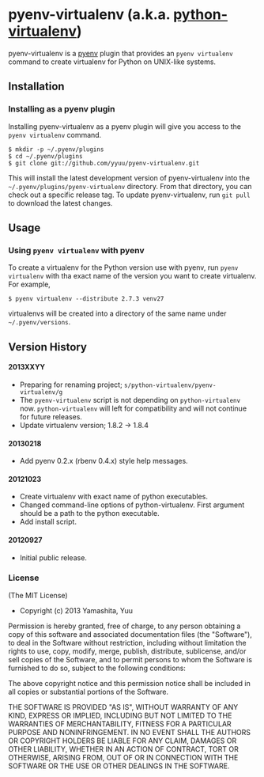 # pyenv-virtualenv (a.k.a. [python-virtualenv](https://github.com/yyuu/python-virtualenv))

pyenv-virtualenv is a [pyenv](https://github.com/yyuu/pyenv) plugin
that provides an `pyenv virtualenv` command to create virtualenv for Python
on UNIX-like systems.


## Installation

### Installing as a pyenv plugin

Installing pyenv-virtualenv as a pyenv plugin will give you access to the
`pyenv virtualenv` command.

    $ mkdir -p ~/.pyenv/plugins
    $ cd ~/.pyenv/plugins
    $ git clone git://github.com/yyuu/pyenv-virtualenv.git

This will install the latest development version of pyenv-virtualenv into
the `~/.pyenv/plugins/pyenv-virtualenv` directory. From that directory, you
can check out a specific release tag. To update pyenv-virtualenv, run `git
pull` to download the latest changes.

## Usage

### Using `pyenv virtualenv` with pyenv

To create a virtualenv for the Python version use with pyenv, run
`pyenv virtualenv` with tha exact name of the version you want to create
virtualenv. For example,

    $ pyenv virtualenv --distribute 2.7.3 venv27

virtualenvs will be created into a directory of the same name
under `~/.pyenv/versions`.


## Version History

#### 2013XXYY

 * Preparing for renaming project; `s/python-virtualenv/pyenv-virtualenv/g`
 * The `pyenv-virtualenv` script is not depending on `python-virtualenv` now.
   `python-virtualenv` will left for compatibility and will not continue for future releases.
 * Update virtualenv version; 1.8.2 -> 1.8.4

#### 20130218

 * Add pyenv 0.2.x (rbenv 0.4.x) style help messages.

#### 20121023

 * Create virtualenv with exact name of python executables.
 * Changed command-line options of python-virtualenv.
   First argument should be a path to the python executable.
 * Add install script.

#### 20120927

 * Initial public release.

### License

(The MIT License)

* Copyright (c) 2013 Yamashita, Yuu

Permission is hereby granted, free of charge, to any person obtaining
a copy of this software and associated documentation files (the
"Software"), to deal in the Software without restriction, including
without limitation the rights to use, copy, modify, merge, publish,
distribute, sublicense, and/or sell copies of the Software, and to
permit persons to whom the Software is furnished to do so, subject to
the following conditions:

The above copyright notice and this permission notice shall be
included in all copies or substantial portions of the Software.

THE SOFTWARE IS PROVIDED "AS IS", WITHOUT WARRANTY OF ANY KIND,
EXPRESS OR IMPLIED, INCLUDING BUT NOT LIMITED TO THE WARRANTIES OF
MERCHANTABILITY, FITNESS FOR A PARTICULAR PURPOSE AND
NONINFRINGEMENT. IN NO EVENT SHALL THE AUTHORS OR COPYRIGHT HOLDERS BE
LIABLE FOR ANY CLAIM, DAMAGES OR OTHER LIABILITY, WHETHER IN AN ACTION
OF CONTRACT, TORT OR OTHERWISE, ARISING FROM, OUT OF OR IN CONNECTION
WITH THE SOFTWARE OR THE USE OR OTHER DEALINGS IN THE SOFTWARE.
